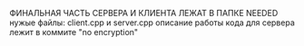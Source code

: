 ФИНАЛЬНАЯ ЧАСТЬ СЕРВЕРА И КЛИЕНТА ЛЕЖАТ В ПАПКЕ NEEDED
нужые файлы: client.cpp и server.cpp 
описание работы кода для сервера лежит в коммите "no encryption"
